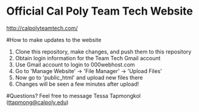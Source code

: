 # Official Cal Poly Team Tech Website
http://calpolyteamtech.com/

#How to make updates to the website
1. Clone this repository, make changes, and push them to this repository
2. Obtain login information for the Team Tech Gmail account
3. Use Gmail account to login to 000webhost.com
4. Go to 'Manage Website' -> 'File Manager' -> 'Upload Files'
5. Now go to 'public_html' and upload new files there
6. Changes will be seen a few minutes after upload!

#Questions?
Feel free to message Tessa Tapmongkol (ttapmong@calpoly.edu)
